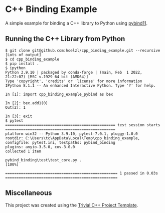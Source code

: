 # C++ Binding Example

A simple example for binding a C++ library to Python using
[pybind11](https://pybind11.readthedocs.io/en/latest/index.html).

## Running the C++ Library from Python

```shell
$ git clone git@github.com:hoelzl/cpp_binding_example.git --recursive
[Lots of output]
$ cd cpp_binding_example
$ pip install .
$ ipython
Python 3.9.10 | packaged by conda-forge | (main, Feb  1 2022, 21:22:07) [MSC v.1929 64 bit (AMD64)]
Type 'copyright', 'credits' or 'license' for more information
IPython 8.1.1 -- An enhanced Interactive Python. Type '?' for help.

In [1]: import cpp_binding_example_pybind as bex

In [2]: bex.add1(0)
Out[2]: 1

In [3]: exit
$ pytest
================================================= test session starts =================================================
platform win32 -- Python 3.9.10, pytest-7.0.1, pluggy-1.0.0
rootdir: C:\Users\tc\AppData\Local\Temp\cpp_binding_example, configfile: pytest.ini, testpaths: pybind_binding
plugins: anyio-3.5.0, cov-3.0.0
collected 1 item

pybind_binding\test\test_core.py .                                                                               [100%]

================================================== 1 passed in 0.03s ==================================================
```

## Miscellaneous

This project was created using the [Trivial C++ Project
Template](https://github.com/hoelzl/trivial_cpp_project).